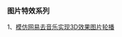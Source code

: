 
### 图片特效系列<br>
1、[模仿网易去音乐实现3D效果图片轮播](https://w1002l.github.io/myProject/Images/3DchangImg/index.html)
